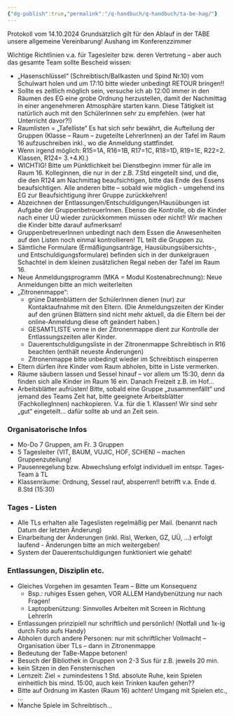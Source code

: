 ```yaml
---
{"dg-publish":true,"permalink":"/q-handbuch/q-handbuch/ta-be-hag/"}
---
```


Protokoll vom 14.10.2024
Grundsätzlich gilt für den Ablauf in der TABE unsere allgemeine Vereinbarung! 
Aushang im Konferenzzimmer

Wichtige Richtlinien v.a. für Tagesleiter bzw. deren Vertretung – aber auch das gesamte Team sollte Bescheid wissen:

* „Hasenschlüssel“ (Schreibtisch/Ballkasten und Spind Nr.10) vom Schulwart holen und um 17:10 bitte wieder unbedingt RETOUR bringen!!
* Sollte es zeitlich möglich sein, versuche ich ab 12:00 immer in den Räumen des EG eine grobe Ordnung herzustellen, damit der Nachmittag in einer angenehmeren Atmosphäre starten kann. Diese Tätigkeit ist natürlich auch mit den SchülerInnen sehr zu empfehlen. (wer hat Unterricht davor?!)
* Raumlisten = „Tafelliste“ Es hat sich sehr bewährt, die Aufteilung der Gruppen (Klasse – Raum – zugeteilte LehrerInnen) an der Tafel im Raum 16 aufzuschreiben inkl., wo die Anmeldung stattfindet.
* Wenn irgend möglich: R15=1A, R16=1B, R17=1C, R18=1D, R19=1E, R22=2. Klassen, R124= 3.+4.Kl.)
* WICHTIG! Bitte um Pünktlichkeit bei Dienstbeginn immer für alle im Raum 16.
  Kolleginnen, die nur in der z.B. 7.Std eingeteilt sind, und die, die den R124 am Nachmittag beaufsichtigen, bitte das Ende des Essens beaufsichtigen. Alle anderen bitte – sobald wie möglich - umgehend ins EG zur Beaufsichtigung ihrer Gruppe zurückkehren!
* Abzeichnen der Entlassungen/Entschuldigungen/Hausübungen ist Aufgabe der GruppenbetreuerInnen. Ebenso die Kontrolle, ob die Kinder nach einer UÜ wieder zurückkommen müssen oder nicht!! Wir machen die Kinder bitte darauf aufmerksam!
* GruppenbetreuerInnen unbedingt nach dem Essen die Anwesenheiten auf den Listen noch einmal kontrollieren! TL teilt die Gruppen zu.
* Sämtliche Formulare (Ermäßigungsanträge, Hausübungsübersichts-, und Entschuldigungsformulare) befinden sich in der dunkelgrauen Schachtel in dem kleinen zusätzlichen Regal neben der Tafel im Raum 16.
* Neue Anmeldungsprogramm (MKA = Modul Kostenabrechnung): Neue Anmeldungen bitte an mich weiterleiten
* „Zitronenmappe“:
	* grüne Datenblättern der SchülerInnen dienen (nur) zur Kontaktaufnahme mit den Eltern. (Die Anmeldungszeiten der Kinder auf den grünen Blättern sind nicht mehr aktuell, da die Eltern bei der online-Anmeldung diese oft geändert haben.)
	* GESAMTLISTE vorne in der Zitronenmappe dient zur Kontrolle der Entlassungszeiten aller Kinder.
	* Dauerentschuldigungsliste in der Zitronenmappe Schreibtisch in R16 beachten (enthält neueste Änderungen)
	* Zitronenmappe bitte unbedingt wieder im Schreibtisch einsperren
* Eltern dürfen ihre Kinder vom Raum abholen, bitte in Liste vermerken.
* Räume säubern lassen und Sessel hinauf – vor allem um 15:30, denn da finden sich alle Kinder im Raum 16 ein. Danach Freizeit z.B. im Hof…
* Arbeitsblätter aufrüsten! Bitte, sobald eine Gruppe „zusammenfällt“ und jemand des Teams Zeit hat, bitte geeignete Arbeitsblätter (FachkollegInnen) nachkopieren. V.a. für die 1. Klassen! Wir sind sehr „gut“ eingeteilt… dafür sollte ab und an Zeit sein.
### Organisatorische Infos
* Mo-Do 7 Gruppen, am Fr. 3 Gruppen
* 5 Tagesleiter (VIT, BAUM, VUJIC, HOF, SCHEN) – machen Gruppenzuteilung!
* Pausenregelung bzw. Abwechslung erfolgt individuell im entspr. Tages-Team à TL
* Klassenräume: Ordnung, Sessel rauf, absperren!! betrifft v.a. Ende d. 8.Std (15:30)
### Tages - Listen
* Alle TLs erhalten alle Tageslisten regelmäßig per Mail. (benannt nach Datum der letzten Änderung)
* Einarbeitung der Änderungen (inkl. Risl, Werken, GZ, UÜ, …) erfolgt laufend - Änderungen bitte an mich weitergeben!
* System der Dauerentschuldigungen funktioniert wie gehabt!
### Entlassungen, Disziplin etc.
* Gleiches Vorgehen im gesamten Team – Bitte um Konsequenz
	* Bsp.: ruhiges Essen gehen, VOR ALLEM Handybenützung nur nach Fragen!
	* Laptopbenützung: Sinnvolles Arbeiten mit Screen in Richtung LehrerIn
* Entlassungen prinzipiell nur schriftlich und persönlich! (Notfall und 1x-ig durch Foto aufs Handy)
* Abholen durch andere Personen: nur mit schriftlicher Vollmacht – Organisation über TLs – dann in Zitronenmappe
* Bedeutung der TaBe-Mappe betonen!
* Besuch der Bibliothek in Gruppen von 2-3 Sus für z.B. jeweils 20 min.
* kein Sitzen in den Fensternischen
* Lernzeit: Ziel = zumindestens 1 Std. absolute Ruhe, kein Spielen einheitlich bis mind. 15:00, auch kein Trinken kaufen gehen??
* Bitte auf Ordnung im Kasten (Raum 16) achten! Umgang mit Spielen etc., …
* Manche Spiele im Schreibtisch…
